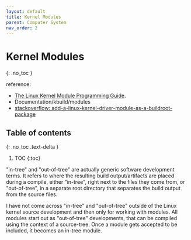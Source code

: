 ```yaml
---
layout: default
title: Kernel Modules
parent: Computer System
nav_order: 2
---
```


# Kernel Modules
{: .no_toc }


reference: 

- [The Linux Kernel Module Programming Guide](http://tldp.org/LDP/lkmpg/2.6/html/lkmpg.html).
- Documentation/kbuild/modules
- [stackoverflow: add-a-linux-kernel-driver-module-as-a-buildroot-package](https://stackoverflow.com/questions/40307328/how-to-add-a-linux-kernel-driver-module-as-a-buildroot-package/43874273#43874273)


## Table of contents
{: .no_toc .text-delta }

1. TOC
{:toc}



"in-tree" and "out-of-tree" are actually generic software development terms. It refers to where the resulting build output/artifacts are placed during a compile, either "in-tree", right next to the files they come from, or "out-of-tree", in a separate root directory that separates the build output from the source files. 

I have not come across "in-tree" and "out-of-tree" outside of the Linux kernel source development and then only for working with modules. All modules start out as "out-of-tree" developments, that can be compiled using the context of a source-tree. Once a module gets accepted to be included, it becomes an in-tree module.

